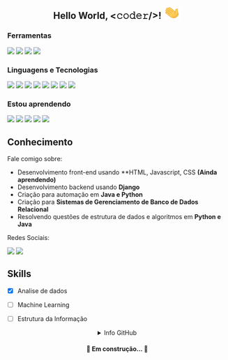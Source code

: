 
<h2 align="center"> Hello World, <𝚌𝚘𝚍𝚎𝚛/>! <img src="https://raw.githubusercontent.com/ABSphreak/ABSphreak/master/gifs/Hi.gif" height="30" width="40"/></h2>



### Ferramentas
<div> 
	<img src="https://cdn.jsdelivr.net/gh/devicons/devicon/icons/vscode/vscode-original.svg" width="30px"/>
	<img src="https://cdn.jsdelivr.net/gh/devicons/devicon/icons/redhat/redhat-original.svg" width="30px"/>
	<img src="https://cdn.jsdelivr.net/gh/devicons/devicon/icons/docker/docker-original.svg" width="30px"/>
	<img src="https://cdn.jsdelivr.net/gh/devicons/devicon/icons/github/github-original.svg" width="30px"/>
</div>
	
### Linguagens e Tecnologias
<div>
	<img src="https://cdn.jsdelivr.net/gh/devicons/devicon/icons/python/python-original.svg" width="30px"/>
	<img src="https://cdn.jsdelivr.net/gh/devicons/devicon/icons/java/java-original.svg" width="30px"/>
	<img src="https://cdn.jsdelivr.net/gh/devicons/devicon/icons/mysql/mysql-original-wordmark.svg" width="30px"/>
	<img src="https://www.vectorlogo.zone/util/preview.html?image=/logos/sqlite/sqlite-icon.svg" width="30px"/>
	<img src="https://img.icons8.com/color/344/tomcat.png" width="30px"/>
	<img src="https://img.icons8.com/color/452/adobe-photoshop--v1.png" width="30px"/>
	<img src="https://avatars.githubusercontent.com/u/983927?s=200&v=4" width="30px"/>
	<img src="https://www.alura.com.br/assets/api/cursos/api-rest-kotlin-spring-boot-camada-web.svg" width="30px"/>
</div>
	
### Estou aprendendo
<div>
	<img src="https://cdn.jsdelivr.net/gh/devicons/devicon/icons/django/django-plain-wordmark.svg" width="30px"/>
	<img src="https://cdn.jsdelivr.net/gh/devicons/devicon/icons/html5/html5-original.svg" width="30px"/>
	<img src="https://cdn.jsdelivr.net/gh/devicons/devicon/icons/javascript/javascript-original.svg" width="30px"/>
	<img src="https://upload.wikimedia.org/wikipedia/commons/6/62/CSS3_logo.svg" width="30px"/>
	<img src="https://cdn.jsdelivr.net/gh/devicons/devicon/icons/docker/docker-original.svg" width="30px"/>

</div>


##  Conhecimento
Fale comigo sobre:
- Desenvolvimento front-end usando **HTML, Javascript, CSS **(Ainda aprendendo)**
- Desenvolvimento backend usando **Django**
- Criação para automação em **Java e Python**
- Criação para **Sistemas de Gerenciamento de Banco de Dados Relacional**
- Resolvendo questões de estrutura de dados e algoritmos em **Python e Java**

Redes Sociais:
 <div> 
	<a href="https://www.instagram.com/diogovbortolotti/" target="_blank"><img src="https://img.shields.io/badge/-Instagram-%23E4405F?style=for-the-badge&logo=instagram&logoColor=white" target="_blank"></a>
	<a href="https://br.linkedin.com/in/diogobortolotti" target="_blank"><img src="https://img.shields.io/badge/-LinkedIn-%230077B5?style=for-the-badge&logo=linkedin&logoColor=white" target="_blank"></a> 
</div>


## Skills
- [x] Analise de dados
- [ ] Machine Learning
- [ ] Estrutura da Informação



<details>
	<summary align='center' >Info GitHub</summary>
	<div>
		<img align='center'  height="180em" width="48%" src="https://github-readme-stats.vercel.app/api?username=DiogovBortolotti&show_icons=true&theme=tokyonight&include_all_commits=true&count_private=true"/>
		<img align='right' height="180em" width="48%" src="https://github-readme-stats.vercel.app/api/top-langs/?username=DiogovBortolotti&layout=compact&langs_count=7&theme=tokyonight"/>
	</div>
</details>


 <div>
 <h4 align="center"> 
	🚧  Em construção...  🚧
</h4>
</div>	
	
